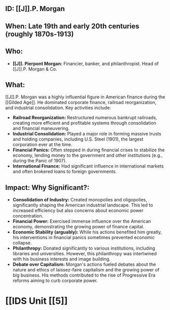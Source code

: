 ## ID: [[J]].P. Morgan

## When: Late 19th and early 20th centuries (roughly 1870s-1913)

## Who: 
* **[[J]]. Pierpont Morgan:**  Financier, banker, and philanthropist.  Head of [[J]].P. Morgan & Co.

## What: 
[[J]].P. Morgan was a highly influential figure in American finance during the [[Gilded Age]]. He dominated corporate finance, railroad reorganization, and industrial consolidation.  Key activities include:
* **Railroad Reorganization:** Restructured numerous bankrupt railroads, creating more efficient and profitable systems through consolidation and financial maneuvering.
* **Industrial Consolidation:** Played a major role in forming massive trusts and holding companies, including U.S. Steel (1901), the largest corporation ever at the time.
* **Financial Panics:**  Often stepped in during financial crises to stabilize the economy, lending money to the government and other institutions (e.g., during the Panic of 1907).
* **International Finance:**  Had significant influence in international markets and often brokered loans to foreign governments.

## Impact: Why Significant?:
* **Consolidation of Industry:** Created monopolies and oligopolies, significantly shaping the American industrial landscape.  This led to increased efficiency but also concerns about economic power concentration.
* **Financial Power:** Exercised immense influence over the American economy, demonstrating the growing power of finance capital.
* **Economic Stability (arguably):**  While his actions benefited him greatly, his interventions in financial panics sometimes prevented economic collapse.
* **Philanthropy:**  Donated significantly to various institutions, including libraries and universities.  However, this philanthropy was intertwined with his business interests and image building.
* **Debate over Capitalism:**  Morgan's actions fueled debates about the nature and ethics of laissez-faire capitalism and the growing power of big business.  His methods contributed to the rise of Progressive Era reforms aiming to curb corporate power.

# [[IDS Unit [[5]]